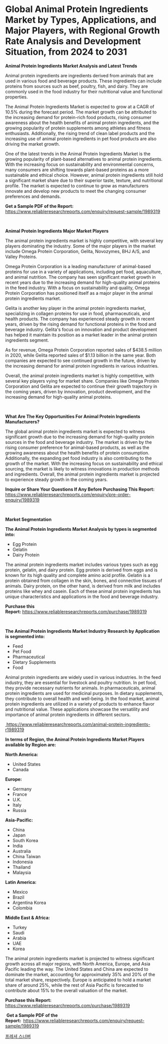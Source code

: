 <p><h1>Global Animal Protein Ingredients Market by Types, Applications, and Major Players, with Regional Growth Rate Analysis and Development Situation, from 2024 to 2031</h1></p><p><strong>Animal Protein Ingredients Market Analysis and Latest Trends</strong></p>
<p><p>Animal protein ingredients are ingredients derived from animals that are used in various food and beverage products. These ingredients can include proteins from sources such as beef, poultry, fish, and dairy. They are commonly used in the food industry for their nutritional value and functional properties.</p><p>The Animal Protein Ingredients Market is expected to grow at a CAGR of 10.5% during the forecast period. The market growth can be attributed to the increasing demand for protein-rich food products, rising consumer awareness about the health benefits of animal protein ingredients, and the growing popularity of protein supplements among athletes and fitness enthusiasts. Additionally, the rising trend of clean label products and the increasing use of animal protein ingredients in pet food products are also driving the market growth.</p><p>One of the latest trends in the Animal Protein Ingredients Market is the growing popularity of plant-based alternatives to animal protein ingredients. With the increasing focus on sustainability and environmental concerns, many consumers are shifting towards plant-based proteins as a more sustainable and ethical choice. However, animal protein ingredients still hold a significant market share due to their superior taste, texture, and nutritional profile. The market is expected to continue to grow as manufacturers innovate and develop new products to meet the changing consumer preferences and demands.</p></p>
<p><strong>Get a Sample PDF of the Report:&nbsp;</strong> <a href="https://www.reliableresearchreports.com/enquiry/request-sample/1989319">https://www.reliableresearchreports.com/enquiry/request-sample/1989319</a></p>
<p>&nbsp;</p>
<p><strong>Animal Protein Ingredients Major Market Players</strong></p>
<p><p>The animal protein ingredients market is highly competitive, with several key players dominating the industry. Some of the major players in the market include Omega Protein Corporation, Gelita, Novozymes, BHJ A/S, and Valley Proteins.</p><p>Omega Protein Corporation is a leading manufacturer of animal-based proteins for use in a variety of applications, including pet food, aquaculture, and animal nutrition. The company has seen significant market growth in recent years due to the increasing demand for high-quality animal proteins in the feed industry. With a focus on sustainability and quality, Omega Protein Corporation has positioned itself as a major player in the animal protein ingredients market.</p><p>Gelita is another key player in the animal protein ingredients market, specializing in collagen proteins for use in food, pharmaceuticals, and health products. The company has experienced steady growth in recent years, driven by the rising demand for functional proteins in the food and beverage industry. Gelita's focus on innovation and product development has helped it maintain its position as a market leader in the animal protein ingredients segment.</p><p>As for revenue, Omega Protein Corporation reported sales of $438.5 million in 2020, while Gelita reported sales of $1.13 billion in the same year. Both companies are expected to see continued growth in the future, driven by the increasing demand for animal protein ingredients in various industries.</p><p>Overall, the animal protein ingredients market is highly competitive, with several key players vying for market share. Companies like Omega Protein Corporation and Gelita are expected to continue their growth trajectory in the coming years, driven by innovation, product development, and the increasing demand for high-quality animal proteins.</p></p>
<p>&nbsp;</p>
<p><strong>What Are The Key Opportunities For Animal Protein Ingredients Manufacturers?</strong></p>
<p><p>The global animal protein ingredients market is expected to witness significant growth due to the increasing demand for high-quality protein sources in the food and beverage industry. The market is driven by the rising consumer preference for animal-based products, as well as the growing awareness about the health benefits of protein consumption. Additionally, the expanding pet food industry is also contributing to the growth of the market. With the increasing focus on sustainability and ethical sourcing, the market is likely to witness innovations in production methods and ingredients. Overall, the animal protein ingredients market is projected to experience steady growth in the coming years.</p></p>
<p><strong>Inquire or Share Your Questions If Any Before Purchasing This Report:</strong> <a href="https://www.reliableresearchreports.com/enquiry/pre-order-enquiry/1989319">https://www.reliableresearchreports.com/enquiry/pre-order-enquiry/1989319</a></p>
<p>&nbsp;</p>
<p><strong>Market Segmentation</strong></p>
<p><strong>The Animal Protein Ingredients Market Analysis by types is segmented into:</strong></p>
<p><ul><li>Egg Protein</li><li>Gelatin</li><li>Dairy Protein</li></ul></p>
<p><p>The animal protein ingredients market includes various types such as egg protein, gelatin, and dairy protein. Egg protein is derived from eggs and is known for its high quality and complete amino acid profile. Gelatin is a protein obtained from collagen in the skin, bones, and connective tissues of animals. Dairy protein, on the other hand, is derived from milk and includes proteins like whey and casein. Each of these animal protein ingredients has unique characteristics and applications in the food and beverage industry.</p></p>
<p><strong>Purchase this Report:&nbsp;</strong><a href="https://www.reliableresearchreports.com/purchase/1989319">https://www.reliableresearchreports.com/purchase/1989319</a></p>
<p>&nbsp;</p>
<p><strong>The Animal Protein Ingredients Market Industry Research by Application is segmented into:</strong></p>
<p><ul><li>Feed</li><li>Pet Food</li><li>Pharmaceutical</li><li>Dietary Supplements</li><li>Food</li></ul></p>
<p><p>Animal protein ingredients are widely used in various industries. In the feed industry, they are essential for livestock and poultry nutrition. In pet food, they provide necessary nutrients for animals. In pharmaceuticals, animal protein ingredients are used for medicinal purposes. In dietary supplements, they contribute to overall health and well-being. In the food market, animal protein ingredients are utilized in a variety of products to enhance flavor and nutritional value. These applications showcase the versatility and importance of animal protein ingredients in different sectors.</p></p>
<p><a href="https://www.reliableresearchreports.com/animal-protein-ingredients-r1989319">&nbsp;https://www.reliableresearchreports.com/animal-protein-ingredients-r1989319</a></p>
<p><strong>In terms of Region, the Animal Protein Ingredients Market Players available by Region are:</strong></p>
<p>
    <p> <strong> North America: </strong>
        <ul>
            <li>United States</li>
            <li>Canada</li>
        </ul>
        </p> 
    <p> <strong> Europe: </strong>
        <ul>
            <li>Germany</li>
            <li>France</li>
            <li>U.K.</li>
            <li>Italy</li>
            <li>Russia</li>
        </ul>
        </p> 
    <p> <strong> Asia-Pacific: </strong>
        <ul>
            <li>China</li>
            <li>Japan</li>
            <li>South Korea</li>
            <li>India</li>
            <li>Australia</li>
            <li>China Taiwan</li>
            <li>Indonesia</li>
            <li>Thailand</li>
            <li>Malaysia</li>
        </ul>
        </p> 
    <p> <strong> Latin America: </strong>
        <ul>
            <li>Mexico</li>
            <li>Brazil</li>
            <li>Argentina Korea</li>
            <li>Colombia</li>
        </ul>
        </p> 
    <p> <strong> Middle East & Africa: </strong>
        <ul>
            <li>Turkey</li>
            <li>Saudi</li>
            <li>Arabia</li>
            <li>UAE</li>
            <li>Korea</li>
        </ul>
    </p>
    </p>
<p><p>The animal protein ingredients market is projected to witness significant growth across all major regions, with North America, Europe, and Asia Pacific leading the way. The United States and China are expected to dominate the market, accounting for approximately 35% and 20% of the total market share, respectively. Europe is anticipated to hold a market share of around 25%, while the rest of Asia Pacific is forecasted to contribute about 15% to the overall valuation of the market.</p></p>
<p><strong>Purchase this Report: </strong><a href="https://www.reliableresearchreports.com/purchase/1989319">https://www.reliableresearchreports.com/purchase/1989319</a></p>
<p>&nbsp;<strong>Get a Sample PDF of the Report:&nbsp;&nbsp;</strong><a href="https://www.reliableresearchreports.com/enquiry/request-sample/1989319">https://www.reliableresearchreports.com/enquiry/request-sample/1989319</a></p>
<p><strong></strong></p>
<p><p><a href="https://medium.com/@bud567768/%EC%95%95%EB%A0%A5-%EC%8A%A4%EB%84%88%EB%B2%84-%EC%8B%9C%EC%9E%A5-%EA%B7%9C%EB%AA%A8-cagr-%EB%8F%99%ED%96%A5-2024-2030-b1e8c7761287">프레셔 스너버</a></p></p>